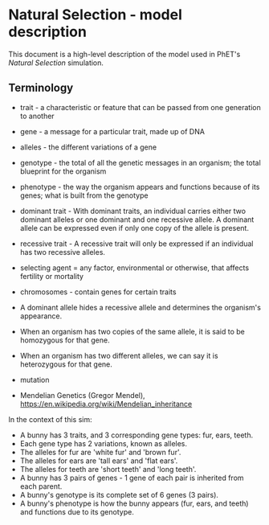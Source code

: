 # Natural Selection - model description

This document is a high-level description of the model used in PhET's _Natural Selection_ simulation.

## Terminology

* trait - a characteristic or feature that can be passed from one generation to another
* gene - a message for a particular trait, made up of DNA
* alleles - the different variations of a gene
* genotype - the total of all the genetic messages in an organism; the total blueprint for the organism
* phenotype - the way the organism appears and functions because of its genes; what is built from the genotype
* dominant trait - With dominant traits, an individual carries either two dominant alleles or one dominant and one recessive allele. A dominant allele can be expressed even if only one copy of the allele is present.
* recessive trait - A recessive trait will only be expressed if an individual has two recessive alleles.
* selecting agent = any factor, environmental or otherwise, that affects fertility or mortality
* chromosomes - contain genes for certain traits

* A dominant allele hides a recessive allele and determines the organism's appearance.
* When an organism has two copies of the same allele, it is said to be homozygous for that gene. 
* When an organism has two different alleles, we can say it is heterozygous for that gene.

* mutation
* Mendelian Genetics (Gregor Mendel), https://en.wikipedia.org/wiki/Mendelian_inheritance


In the context of this sim:

* A bunny has 3 traits, and 3 corresponding gene types: fur, ears, teeth.
* Each gene type has 2 variations, known as alleles.
* The alleles for fur are 'white fur' and 'brown fur'.
* The alleles for ears are 'tall ears' and 'flat ears'.
* The alleles for teeth are 'short teeth' and 'long teeth'.
* A bunny has 3 pairs of genes - 1 gene of each pair is inherited from each parent.
* A bunny's genotype is its complete set of 6 genes (3 pairs).
* A bunny's phenotype is how the bunny appears (fur, ears, and teeth) and functions due to its genotype.
